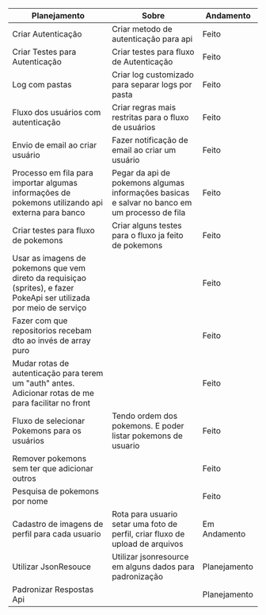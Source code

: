 | Planejamento                                                                                                          | Sobre                                                                                         | Andamento    |
|-----------------------------------------------------------------------------------------------------------------------|-----------------------------------------------------------------------------------------------|--------------|
| Criar Autenticação                                                                                                    | Criar metodo de autenticação para api                                                         | Feito        | 
| Criar Testes para Autenticação                                                                                        | Criar testes para fluxo de Autenticação                                                       | Feito        | 
| Log com pastas                                                                                                        | Criar log customizado para separar logs por pasta                                             | Feito        |
| Fluxo dos usuários com autenticação                                                                                   | Criar regras mais restritas para o fluxo de usuários                                          | Feito        |
| Envio de email ao criar usuário                                                                                       | Fazer notificação de email ao criar um usuário                                                | Feito        | 
| Processo em fila para importar algumas informações de pokemons utilizando api externa para banco                      | Pegar da api de pokemons algumas informações basicas e salvar no banco em um processo de fila | Feito        |
| Criar testes para fluxo de pokemons                                                                                   | Criar alguns testes para o fluxo ja feito de pokemons                                         | Feito        |
| Usar as imagens de pokemons que vem direto da requisiçao (sprites), e fazer PokeApi ser utilizada por meio de serviço |                                                                                               | Feito        |
| Fazer com que repositorios recebam dto ao invés de array puro                                                         |                                                                                               | Feito        |
| Mudar rotas de autenticação para terem um "auth" antes. Adicionar rotas de me para facilitar no front                 |                                                                                               | Feito        |
| Fluxo de selecionar Pokemons para os usuários                                                                         | Tendo ordem dos pokemons. E poder listar pokemons de usuario                                  | Feito        |
| Remover pokemons sem ter que adicionar outros                                                                         |                                                                                               | Feito        |
| Pesquisa de pokemons por nome                                                                                         |                                                                                               | Feito        |
| Cadastro de imagens de perfil para cada usuario                                                                       | Rota para usuario setar uma foto de perfil, criar fluxo de upload de arquivos                 | Em Andamento |
| Utilizar JsonResouce                                                                                                  | Utilizar jsonresource em alguns dados para padronização                                       | Planejamento |
| Padronizar Respostas Api                                                                                              |                                                                                               | Planejamento |
